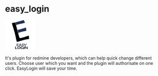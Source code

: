 # easy_login

<img src="https://github.com/syosypenko/easy_login/blob/readme/assets/images/EasyLogin_BlackAndBlue_WithText.png"
     alt="Markdown Monster icon" width="20% "/>

It's plugin for redmine developers, which can help quick change different users. Choose user which you want and the plugin will authorisate on one click. EasyLogin will save your time.